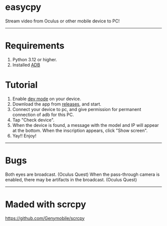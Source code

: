 # easycpy
Stream video from Oculus or other mobile device to PC!

-----

# Requirements
1. Python 3.12 or higher.
2. Installed [ADB](https://androidmtk.com/download-15-seconds-adb-installer)

# Tutorial
1. Enable [dev mode](https://www.youtube.com/watch?v=K3p3P3fCeHo) on your device.
2. Download the app from [releases](https://github.com/zerox-dev/scrquest/releases/), and start.
3. Connect your device to pc, and give permission for permanent connection of adb for this PC.
4. Tap "Check device".
5. When the device is found, a message with the model and IP will appear at the bottom. When the inscription appears, click "Show screen".
6. Yay!! Enjoy!

-----

# Bugs

Both eyes are broadcast. (Oculus Quest)
When the pass-through camera is enabled, there may be artifacts in the broadcast. (Oculus Quest)

-----

# Maded with scrcpy
https://github.com/Genymobile/scrcpy
